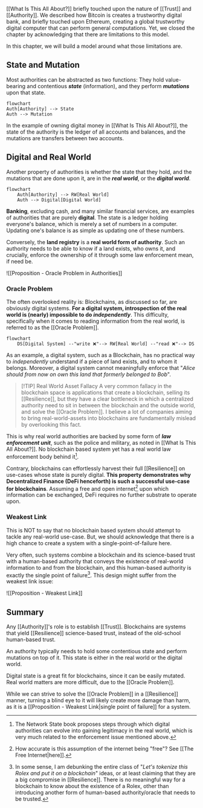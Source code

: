 [[What Is This All About?]] briefly touched upon the nature of [[Trust]] and [[Authority]]. We described how Bitcoin is creates a trustworthy digital bank, and briefly touched upon Ethereum, creating a global trustworthy digital computer that can perform general computations. Yet, we closed the chapter by acknowledging that there are limitations to this model.

In this chapter, we will build a model around what those limitations are.
## State and Mutation

Most authorities can be abstracted as two functions: They hold value-bearing and contentious ***state*** (information), and they perform ***mutations*** upon that state.

```mermaid
flowchart
Auth[Authority] --> State
Auth --> Mutation
```

In the example of owning digital money in [[What Is This All About?]], the state of the authority is the ledger of all accounts and balances, and the mutations are transfers between two accounts. 
## Digital and Real World 

Another property of authorities is whether the state that they hold, and the mutations that are done upon it, are in the ***real world***, or the ***digital world***. 

```mermaid
flowchart
	Auth[Authority] --> RW[Real World]	
	Auth --> Digital[Digital World]
```

**Banking**, excluding cash, and many similar financial services, are examples of authorities that are purely **digital**. The state is a ledger holding everyone's balance, which is merely a set of numbers in a computer. Updating one's balance is as simple as updating one of these numbers.

Conversely, the **land registry** is a **real world form of authority**. Such an authority needs to be able to know if a land exists, who owns it, and crucially, enforce the ownership of it through some law enforcement mean, if need be.

![[Proposition - Oracle Problem in Authorities]]
### Oracle Problem 
The often overlooked reality is: Blockchains, as discussed so far, are obviously digital systems. **For a digital system, introspection of the real world is (nearly) impossible to do *independently***. This difficulty, specifically when it comes to reading information from the real world, is referred to as the [[Oracle Problem]].

```mermaid
flowchart
	DS[Digital System] --"write ❌"--> RW[Real World] --"read ❌"--> DS	
```

As an example, a digital system, such as a Blockchain, has no practical way to *independently* understand if a piece of land exists, and to whom it belongs. Moreover, a digital system cannot meaningfully enforce that "*Alice should from now on own this land that formerly belonged to Bob*".

> [!TIP] Real World Asset Fallacy 
> A very common fallacy in the blockchain space is applications that create a blockchain, selling its [[Resilience]], but they have a clear bottleneck in which a centralized authority need to sit in between the blockchain and the outside world, and solve the [[Oracle Problem]]. I believe a lot of companies aiming to bring real-world-assets into blockchains are fundamentally mislead by overlooking this fact. 

This is why real world authorities are backed by some form of ***law enforcement unit***, such as the police and military, as noted in [[What Is This All About?]]. No blockchain based system yet has a real world law enforcement body behind it[^1].

[^1]: The Network State book proposes steps through which digital authorities can evolve into gaining legitimacy in the real world, which is very much related to the enforcement issue mentioned above.

Contrary, blockchains can effortlessly harvest their full [[Resilience]] on use-cases whose state is purely digital. **This property demonstrates why Decentralized Finance (DeFi henceforth) is such a successful use-case for blockchains**. Assuming a free and open internet[^2] upon which information can be exchanged, DeFi requires no further substrate to operate upon. 

[^2]: How accurate is this assumption of the internet being "free"? See [[The Free Internet|here]]. 

### Weakest Link

This is NOT to say that no blockchain based system should attempt to tackle any real-world use-case. But, we should acknowledge that there is a high chance to create a system with a single-point-of-failure here.

Very often, such systems combine a blockchain and its science-based trust with a human-based authority that conveys the existence of real-world information to and from the blockchain, and this human-based authority is exactly the single point of failure[^3]. This design might suffer from the weakest link issue: 

![[Proposition - Weakest Link]]
## Summary 

Any [[Authority]]'s role is to establish [[Trust]]. Blockchains are systems that yield [[Resilience]] science-based trust, instead of the old-school human-based trust. 

An authority typically needs to hold some contentious state and perform mutations on top of it. This state is either in the real world or the digital world. 

Digital state is a great fit for blockchains, since it can be easily mutated. Real world matters are more difficult, due to the [[Oracle Problem]]. 

While we can strive to solve the [[Oracle Problem]] in a [[Resilience]] manner, turning a blind eye to it will likely create more damage than harm, as it is a [[Proposition - Weakest Link|single point of failure]] for a system. 

[^3]: In some sense, I am debunking the entire class of "*Let's tokenize this Rolex and put it on a blockchain*" ideas, or at least claiming that they are a big compromise in [[Resilience]]. There is no meaningful way for a blockchain to know about the existence of a Rolex, other than introducing another form of human-based authority/oracle that needs to be trusted.